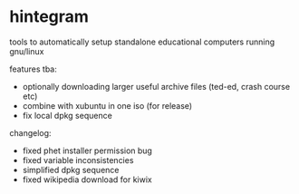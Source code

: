 # hintegram

tools to automatically setup standalone educational computers running gnu/linux

features tba:
- optionally downloading larger useful archive files (ted-ed, crash course etc)
- combine with xubuntu in one iso (for release)
- fix local dpkg sequence

changelog:
- fixed phet installer permission bug
- fixed variable inconsistencies
- simplified dpkg sequence
- fixed wikipedia download for kiwix
